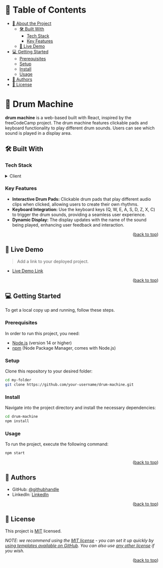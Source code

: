 
<!--
!!! IMPORTANT !!!
This README is an example of how you could professionally present your codebase. 
Writing documentation is a crucial part of your work as a professional software developer and cannot be ignored. 

You should modify this file to match your project and remove sections that don't apply.

REQUIRED SECTIONS:
- Table of Contents
- About the Project
  - Built With
  - Live Demo
- Getting Started
- Authors
- Future Features
- Contributing
- Show your support
- Acknowledgements
- License

OPTIONAL SECTIONS:
- FAQ

After you're finished please remove all the comments and instructions!

For more information on the importance of a professional README for your repositories: https://github.com/microverseinc/curriculum-transversal-skills/blob/main/documentation/articles/readme_best_practices.md
-->



<!-- TABLE OF CONTENTS -->

# 📗 Table of Contents

- [📖 About the Project](#about-project)
  - [🛠 Built With](#built-with)
    - [Tech Stack](#tech-stack)
    - [Key Features](#key-features)
  - [🚀 Live Demo](#live-demo)
- [💻 Getting Started](#getting-started)
  - [Prerequisites](#prerequisites)
  - [Setup](#setup)
  - [Install](#install)
  - [Usage](#usage)
- [👥 Authors](#authors)
- [📝 License](#license)

<!-- PROJECT DESCRIPTION -->

# 📖 Drum Machine <a name="about-project"></a>

**drum machine** is a web-based built with React, inspired by the freeCodeCamp project. The drum machine features clickable pads and keyboard functionality to play different drum sounds. Users can see which sound is played in a display area.

## 🛠 Built With <a name="built-with"></a>

### Tech Stack <a name="tech-stack"></a>


<details>
  <summary>Client</summary>
  <ul>
    <li><a href="https://reactjs.org/">React.js</a></li>
    <li>HTML5</li>
    <li>CSS3</li>
  </ul>
</details>


<!-- Features -->

### Key Features <a name="key-features"></a>

- **Interactive Drum Pads:** Clickable drum pads that play different audio clips when clicked, allowing users to create their own rhythms.
- **Keyboard Integration:** Use the keyboard keys (Q, W, E, A, S, D, Z, X, C) to trigger the drum sounds, providing a seamless user experience.
- **Dynamic Display:** The display updates with the name of the sound being played, enhancing user feedback and interaction.


<p align="right">(<a href="#readme-top">back to top</a>)</p>

<!-- LIVE DEMO -->

## 🚀 Live Demo <a name="live-demo"></a>

> Add a link to your deployed project.

- [Live Demo Link](https://google.com)

<p align="right">(<a href="#readme-top">back to top</a>)</p>

<!-- GETTING STARTED -->

## 💻 Getting Started <a name="getting-started"></a>

To get a local copy up and running, follow these steps.

### Prerequisites
In order to run this project, you need:

- [Node.js](https://nodejs.org/) (version 14 or higher)
- [npm](https://www.npmjs.com/) (Node Package Manager, comes with Node.js)
<!--
Example command:

```sh
 gem install rails
```
 -->

### Setup

Clone this repository to your desired folder:

```sh
cd my-folder
git clone https://github.com/your-username/drum-machine.git
```

### Install

Navigate into the project directory and install the necessary dependencies:
```sh
cd drum-machine
npm install
```
<!--
Example command:

```sh
  cd my-project
  gem install
```
--->

### Usage

To run the project, execute the following command:
```sh
npm start
```
<!--
Example command:

```sh
  rails server
```
--->




<p align="right">(<a href="#readme-top">back to top</a>)</p>

<!-- AUTHORS -->

## 👥 Authors <a name="authors"></a>

- GitHub: [@githubhandle](https://github.com/MohammadHamzaMushtaqhashmi/)
- LinkedIn: [LinkedIn](https://www.linkedin.com/in/muhammad-hamza-mushtaq-2bb632251/)






<p align="right">(<a href="#readme-top">back to top</a>)</p>

<!-- LICENSE -->

## 📝 License <a name="license"></a>

This project is [MIT](./LICENSE) licensed.

_NOTE: we recommend using the [MIT license](https://choosealicense.com/licenses/mit/) - you can set it up quickly by [using templates available on GitHub](https://docs.github.com/en/communities/setting-up-your-project-for-healthy-contributions/adding-a-license-to-a-repository). You can also use [any other license](https://choosealicense.com/licenses/) if you wish._

<p align="right">(<a href="#readme-top">back to top</a>)</p>
